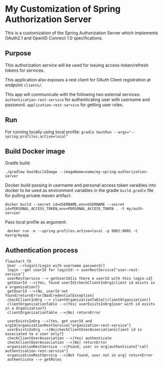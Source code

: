 # My Customization of Spring Authorization Server
This is a customization of the Spring Authorization Server which implements OAuth2.1 and OpenID Connect 1.0 specifications.


## Purpose
This authorization service will be used for issuing access-token/refresh tokens for services. 

This application also exposes a rest client for OAuth Client registration at endpoint `clients/`.

This app will communicate with the following two external services:
`authentication-rest-service` for authenticating user with username and password.
`application-rest-service` for getting user roles.

## Run
For running locally using local profile:
`gradle bootRun --args="--spring.profiles.active=local"`

## Build Docker image
Gradle build:
```
./gradlew bootBuildImage --imageName=name/my-spring-authorization-server
```
Docker build passing in username and personal access token varaibles into docker to be used as environment variables in the gradle `build.gradle` file for pulling private maven artifact:
```
docker build --secret id=USERNAME,env=USERNAME --secret id=PERSONAL_ACCESS_TOKEN,env=PERSONAL_ACCESS_TOKEN . -t my/auth-servier
```

Pass local profile as argument:
```
 docker run -e --spring.profiles.active=local -p 9001:9001 -t myorg/myapp
```


## Authentication process
```mermaid
flowchart TD
 User -->login[/Login with username password/]
 login --get userId for loginId--> userRestService["user-rest-service"]
 userRestService --> getUserId{is there a userId with this login-id}
 getUserId -->|Yes, found userId|checkClientInOrg{client id exists in a organization?}
 getUserId -->|No, userId not found|returnError[BadCredentialException]
 checkClientInOrg --> clientOrganizationTable[(clientOrganization)]
 clientOrganizationTable -->|Yes| userExistsInOrg{user with id exists in a Organization?}
 clientOrganizationTable -->|No| returnError
 
 userExistsInOrg -->|Yes, get userId and orgId|organizationRestService["organization-rest-service"]
 userExistsInOrg -->|No|checkClientUserAssociation{client id is associated to a user only?}
 checkClientUserAssociation -->|Yes| authenticate
 checkClientUserAssociation -->|No| returnError
 organizationRestService -->|Found, user in org|authenticate["call authentication-rest-service"]
 organizationRestService -->|Not found, user not in org| returnError
 authenticate --> getRoles
```
